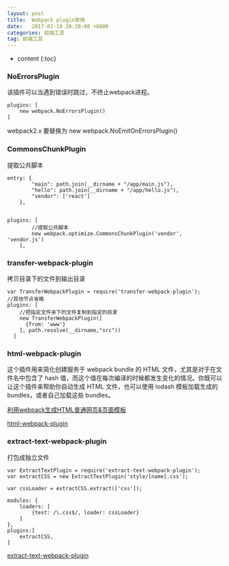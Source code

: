 ```yaml
---
layout: post
title:  Webpack plugin常用 
date:   2017-01-18 20:38:00 +0800
categories: 前端工具
tag: 前端工具
---
```


* content
{:toc}

### NoErrorsPlugin

该插件可以当遇到错误时跳过，不终止webpack进程。

	plugins: [
		new webpack.NoErrorsPlugin()
	]

webpack2.x 要替换为 new webpack.NoEmitOnErrorsPlugin()

### CommonsChunkPlugin

提取公共脚本

```
entry: {
		"main": path.join(__dirname + "/app/main.js"),
		"hello": path.join(__dirname + "/app/hello.js"),
		"vendor": ['react']
	},


plugins: [
	    //提取公共脚本
	    new webpack.optimize.CommonsChunkPlugin('vendor',  'vendor.js')
  	],
```

### transfer-webpack-plugin

拷贝目录下的文件到输出目录

```
var TransferWebpackPlugin = require('transfer-webpack-plugin');
//其他节点省略    
plugins: [
    //把指定文件夹下的文件复制到指定的目录
    new TransferWebpackPlugin([
      {from: 'www'}
    ], path.resolve(__dirname,"src"))
  ]
```

### html-webpack-plugin

这个插件用来简化创建服务于 webpack bundle 的 HTML 文件，尤其是对于在文件名中包含了 hash 值，而这个值在每次编译的时候都发生变化的情况。你既可以让这个插件来帮助你自动生成 HTML 文件，也可以使用 lodash 模板加载生成的 bundles，或者自己加载这些 bundles。

[利用webpack生成HTML普通网页&页面模板](https://segmentfault.com/a/1190000007126268#articleHeader1)

[html-webpack-plugin](https://www.npmjs.com/package/html-webpack-plugin)

### extract-text-webpack-plugin

打包成独立文件

```
var ExtractTextPlugin = require('extract-text-webpack-plugin');
var extractCSS = new ExtractTextPlugin('style/[name].css');

var cssLoader = extractCSS.extract(['css']);

modules: {
	loaders: [
		{test: /\.css$/, loader: cssLoader}
	]
},
plugins:[
	extractCSS,
]
```

[extract-text-webpack-plugin](https://www.npmjs.com/package/extract-text-webpack-plugin)
